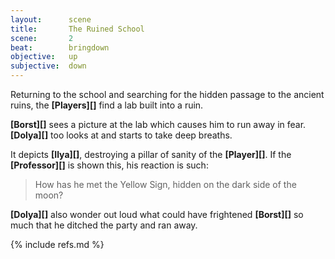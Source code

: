 ```yaml
---
layout:      scene
title:       The Ruined School
scene:       2
beat:        bringdown
objective:   up
subjective:  down
---
```



Returning to the school and searching for the hidden passage to the ancient ruins,
the **[Players][]** find a lab built into a ruin.

**[Borst][]** sees a picture at the lab which causes him to run away in fear.
**[Dolya][]** too looks at and starts to take deep breaths.

It depicts **[Ilya][]**, destroying a pillar of sanity of the **[Player][]**.
If the **[Professor][]** is shown this,
his reaction is such:

> How has he met the Yellow Sign, hidden on the dark side of the moon?

**[Dolya][]** also wonder out loud what could have frightened **[Borst][]** so much that he ditched the party and ran away.


{% include refs.md %}
